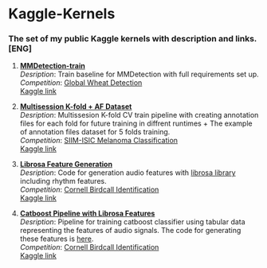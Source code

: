# Kaggle-Kernels
### The set of my public Kaggle kernels with description and links. [ENG]

1. [**MMDetection-train**](https://github.com/t0efL/Kaggle-Kernels/blob/master/mmdetection-train.ipynb)   
  _Desription_: Train baseline for MMDetection with full requirements set up.  
  _Competition_: [Global Wheat Detection](https://www.kaggle.com/c/global-wheat-detection)  
  [Kaggle link](https://www.kaggle.com/vadimtimakin/mmdetection-train)  
  
2. [**Multisession K-fold + AF Dataset**](https://github.com/t0efL/Kaggle-Kernels/blob/master/multisession-k-fold-af-dataset.ipynb)  
  _Desription_: Multissesion K-fold CV train pipeline with creating annotation files for each fold for future training in diffrent runtimes + The example of annotation files         dataset for 5 folds training.  
  _Competition_: [SIIM-ISIC Melanoma Classification](https://www.kaggle.com/c/siim-isic-melanoma-classification)  
  [Kaggle link](https://www.kaggle.com/vadimtimakin/multisession-k-fold-af-dataset)

3. [**Librosa Feature Generation**](https://github.com/t0efL/Kaggle-Kernels/blob/master/librosa-feature-generation.ipynb)  
  _Desription_: Code for generation audio features with [librosa library](https://librosa.org/) including rhythm features.   
  _Competition_: [Cornell Birdcall Identification](https://www.kaggle.com/c/birdsong-recognition)  
  [Kaggle link](https://www.kaggle.com/vadimtimakin/librosa-feature-generation)
  
4. [**Catboost Pipeline with Librosa Features**](https://github.com/t0efL/Kaggle-Kernels/blob/master/librosa-feature-generation.ipynb)  
  _Desription_: Pipeline for training catboost classifier using tabular data representing the features of audio signals. The code for generating these features is [here](https://www.kaggle.com/vadimtimakin/librosa-feature-generation).  
  _Competition_: [Cornell Birdcall Identification](https://www.kaggle.com/c/birdsong-recognition)  
  [Kaggle link](https://www.kaggle.com/vadimtimakin/catboost-pipeline-with-librosa-features)
